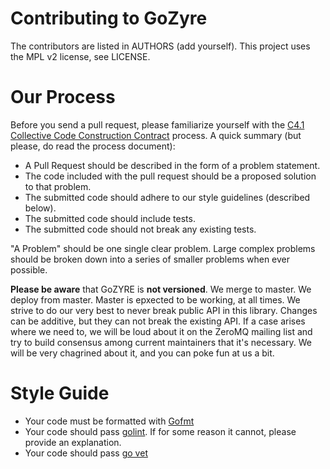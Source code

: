 # Contributing to GoZyre

The contributors are listed in AUTHORS (add yourself). This project uses the MPL v2 license, see LICENSE.

# Our Process
Before you send a pull request, please familiarize yourself with the [C4.1 Collective Code Construction Contract](http://rfc.zeromq.org/spec:22) process. A quick summary (but please, do read the process document):
* A Pull Request should be described in the form of a problem statement.
* The code included with the pull request should be a proposed solution to that problem.
* The submitted code should adhere to our style guidelines (described below).
* The submitted code should include tests.
* The submitted code should not break any existing tests.

"A Problem" should be one single clear problem. Large complex problems should be broken down into a series of smaller problems when ever possible.

**Please be aware** that GoZYRE is **not versioned**. We merge to master. We deploy from master. Master is epxected to be working, at all times. We strive to do our very best to never break public API in this library. Changes can be additive, but they can not break the existing API. If a case arises where we need to, we will be loud about it on the ZeroMQ mailing list and try to build consensus among current maintainers that it's necessary. We will be very chagrined about it, and you can poke fun at us a bit.

# Style Guide
* Your code must be formatted with [Gofmt](https://blog.golang.org/go-fmt-your-code)
* Your code should pass [golint](https://github.com/golang/lint). If for some reason it cannot, please provide an explanation.
* Your code should pass [go vet](https://golang.org/cmd/vet/)
